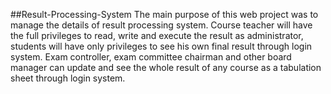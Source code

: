 ##Result-Processing-System
The main purpose of this web project was to manage the details of result processing system. Course teacher will have the full privileges to read, write and execute the result as administrator, students will have only privileges to see his own final result through login system. Exam controller, exam committee chairman and other board manager can update and see the whole result of any course as a tabulation sheet through login system.
